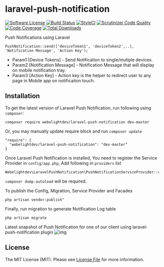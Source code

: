 # laravel-push-notification
[![Software License](https://img.shields.io/badge/license-MIT-brightgreen.svg?style=flat-square)](LICENSE.md)
[![Build Status](https://scrutinizer-ci.com/g/webelightdev/laravel-push-notification/badges/build.png?b=master)](https://scrutinizer-ci.com/g/webelightdev/laravel-push-notification/build-status/master)
[![StyleCI](https://styleci.io/repos/68374707/shield)](https://styleci.io/repos/68374707/shield)
[![Scrutinizer Code Quality](https://scrutinizer-ci.com/g/webelightdev/laravel-push-notification/badges/quality-score.png?b=master)](https://scrutinizer-ci.com/g/webelightdev/laravel-push-notification/?branch=master)
[![Code Coverage](https://scrutinizer-ci.com/g/webelightdev/laravel-push-notification/badges/coverage.png?b=master)](https://scrutinizer-ci.com/g/webelightdev/laravel-push-notification/?branch=master)
[![Total Downloads](https://img.shields.io/packagist/dt/webelightdev/laravel-push-notification.svg?style=flat-square)](https://packagist.org/packages/webelightdev/laravel-push-notification)

Push Notifications using Laravel
```
PushNotification::send(['deviceToken1', 'deviceToken2',..], 'Notification Message', 'Action Key');
```
- Param1 [Device Tokens] - Send Notification to single/mutiple devices.
- Param2 [Notification Message] - Notification Message that will display on mobile notification tray.
- Param3 [Action Key] - Action key is the helper to redirect user to any page in Mobile app on notificaiton touch.

## Installation
To get the latest version of Laravel Push Notification, run following using `composer`:
```
composer require webelightdev/laravel-push-notification dev-master
```
Or, you may manually update require block and run `composer update`
```
"require": {
  "webelightdev/laravel-push-notification": "dev-master"
}
```

Once Laravel Push Notification is installed, You need to register the Service Provider in `config/app.php`, 
Add following in `providers` list
```
Webelightdev\LaravelPushNotification\PushNotificationServiceProvider::class,
```
 
`composer dump-autoload` will be required.

To publish the Config, Migration, Service Provider and Facades
```
php artisan vendor:publish"
```

Finally, run migration to generate Notification Log table
```
php artisan migrate
```

Latest snapshot of Push Notification for one of our client using laravel-push-notification plugin
![img](http://i.imgur.com/IsKFkWW.jpg)

## License
The MIT License (MIT). Please see [License File](LICENSE.md) for more information.
